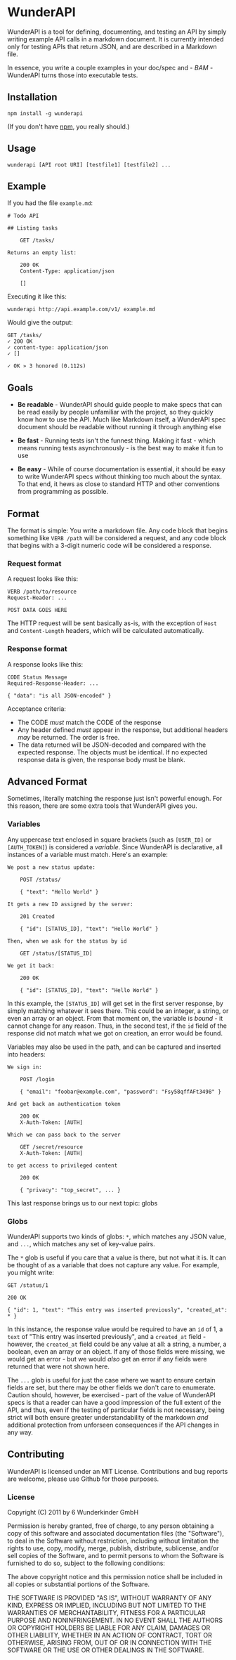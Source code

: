 # WunderAPI

WunderAPI is a tool for defining, documenting, and testing an API by simply writing example API calls in a markdown document. It is currently intended only for testing APIs that return JSON, and are described in a Markdown file.

In essence, you write a couple examples in your doc/spec and - *BAM* - WunderAPI turns those into executable tests.

## Installation

    npm install -g wunderapi

(If you don't have [npm], you really should.)

## Usage

    wunderapi [API root URI] [testfile1] [testfile2] ...

## Example

If you had the file `example.md`:

    # Todo API

    ## Listing tasks

        GET /tasks/

    Returns an empty list:

        200 OK
        Content-Type: application/json

        []

Executing it like this:

    wunderapi http://api.example.com/v1/ example.md

Would give the output:

    GET /tasks/
    ✓ 200 OK
    ✓ content-type: application/json
    ✓ []
    
    ✓ OK » 3 honored (0.112s)

## Goals

* **Be readable** - WunderAPI should guide people to make specs that can be read easily by people unfamiliar with the project, so they quickly know how to use the API. Much like Markdown itself, a WunderAPI spec document should be readable without running it through anything else

* **Be fast** - Running tests isn't the funnest thing. Making it fast - which means running tests asynchronously - is the best way to make it fun to use

* **Be easy** - While of course documentation is essential, it should be easy to write WunderAPI specs without thinking too much about the syntax. To that end, it hews as close to standard HTTP and other conventions from programming as possible.

## Format

The format is simple: You write a markdown file. Any code block that begins something like `VERB /path` will be considered a request, and any code block that begins with a 3-digit numeric code will be considered a response.

### Request format

A request looks like this:

    VERB /path/to/resource
    Request-Header: ...

    POST DATA GOES HERE

The HTTP request will be sent basically as-is, with the exception of `Host` and `Content-Length` headers, which will be calculated automatically.

### Response format

A response looks like this:

    CODE Status Message
    Required-Response-Header: ...

    { "data": "is all JSON-encoded" }

Acceptance criteria:

  * The CODE *must* match the CODE of the response
  * Any header defined *must* appear in the response, but additional headers *may* be returned. The order is free.
  * The data returned will be JSON-decoded and compared with the expected response. The objects must be identical. If no expected response data is given, the response body must be blank.

## Advanced Format

Sometimes, literally matching the response just isn't powerful enough. For this reason, there are some extra tools that WunderAPI gives you.

### Variables

Any uppercase text enclosed in square brackets (such as `[USER_ID]` or `[AUTH_TOKEN]`) is considered a *variable*. Since WunderAPI is declarative, all instances of a variable must match. Here's an example:

    We post a new status update:

        POST /status/

        { "text": "Hello World" }

    It gets a new ID assigned by the server:

        201 Created

        { "id": [STATUS_ID], "text": "Hello World" }

    Then, when we ask for the status by id

        GET /status/[STATUS_ID]

    We get it back:

        200 OK

        { "id": [STATUS_ID], "text": "Hello World" }

In this example, the `[STATUS_ID]` will get set in the first server response, by simply matching whatever it sees there. This could be an integer, a string, or even an array or an object. From that moment on, the variable is *bound* - it cannot change for any reason. Thus, in the second test, if the `id` field of the response did not match what we got on creation, an error would be found.

Variables may also be used in the path, and can be captured and inserted into headers:

    We sign in:

        POST /login

        { "email": "foobar@example.com", "password": "Fsy58qffAFt3498" }

    And get back an authentication token

        200 OK
        X-Auth-Token: [AUTH]

    Which we can pass back to the server

        GET /secret/resource
        X-Auth-Token: [AUTH]

    to get access to privileged content

        200 OK

        { "privacy": "top_secret", ... }

This last response brings us to our next topic: globs

### Globs

WunderAPI supports two kinds of globs: `*`, which matches any JSON value, and `...`, which matches any set of key-value pairs.

The `*` glob is useful if you care that a value is there, but not what it is. It can be thought of as a variable that does not capture any value. For example, you might write:

    GET /status/1

    200 OK

    { "id": 1, "text": "This entry was inserted previously", "created_at": * }

In this instance, the response value would be required to have an `id` of 1, a `text` of "This entry was inserted previously", and a `created_at` field - however, the `created_at` field could be any value at all: a string, a number, a boolean, even an array or an object. If any of those fields were missing, we would get an error - but we would *also* get an error if any fields were returned that were not shown here.

The `...` glob is useful for just the case where we want to ensure certain fields are set, but there may be other fields we don't care to enumerate. Caution should, however, be exercised - part of the value of WunderAPI specs is that a reader can have a good impression of the full extent of the API, and thus, even if the testing of particular fields is not necessary, being strict will both ensure greater understandability of the markdown *and* additional protection from unforseen consequences if the API changes in any way.

## Contributing

WunderAPI is licensed under an MIT License. Contributions and bug reports are welcome, please use Github for those purposes.

### License

Copyright (C) 2011 by 6 Wunderkinder GmbH

Permission is hereby granted, free of charge, to any person obtaining a copy
of this software and associated documentation files (the "Software"), to deal
in the Software without restriction, including without limitation the rights
to use, copy, modify, merge, publish, distribute, sublicense, and/or sell
copies of the Software, and to permit persons to whom the Software is
furnished to do so, subject to the following conditions:

The above copyright notice and this permission notice shall be included in
all copies or substantial portions of the Software.

THE SOFTWARE IS PROVIDED "AS IS", WITHOUT WARRANTY OF ANY KIND, EXPRESS OR
IMPLIED, INCLUDING BUT NOT LIMITED TO THE WARRANTIES OF MERCHANTABILITY,
FITNESS FOR A PARTICULAR PURPOSE AND NONINFRINGEMENT. IN NO EVENT SHALL THE
AUTHORS OR COPYRIGHT HOLDERS BE LIABLE FOR ANY CLAIM, DAMAGES OR OTHER
LIABILITY, WHETHER IN AN ACTION OF CONTRACT, TORT OR OTHERWISE, ARISING FROM,
OUT OF OR IN CONNECTION WITH THE SOFTWARE OR THE USE OR OTHER DEALINGS IN
THE SOFTWARE.

[npm]: http://npmjs.org/ "Node Package Manager"
